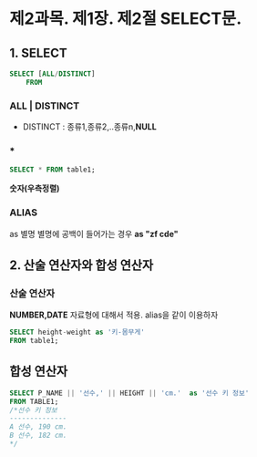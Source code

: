 # 제2과목. 제1장. 제2절 SELECT문.
## 1. SELECT 
```sql
SELECT [ALL/DISTINCT]
    FROM
```
### ALL | DISTINCT
* DISTINCT : 종류1,종류2,..종류n,**NULL**

### *
```sql
SELECT * FROM table1; 
```
**숫자(우측정렬)**

### ALIAS 
as 별명
별명에 공백이 들어가는 경우 **as "zf cde"**

## 2. 산술 연산자와 합성 연산자

### 산술 연산자
**NUMBER,DATE** 자료형에 대해서 적용.
alias을 같이 이용하자
```sql
SELECT height-weight as '키-몸무게'
FROM table1;
```

## 합성 연산자
```sql
SELECT P_NAME || '선수,' || HEIGHT || 'cm.'  as '선수 키 정보'
FROM TABLE1;
/*선수 키 정보
--------------
A 선수, 190 cm.
B 선수, 182 cm.
*/
```
